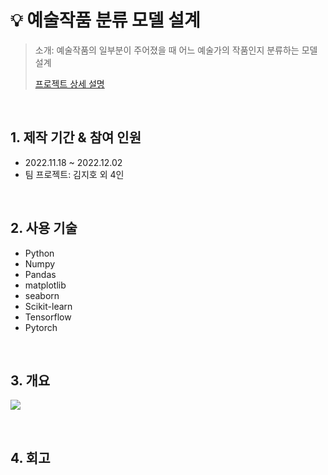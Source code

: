 # :bulb: 예술작품 분류 모델 설계
> 소개: 예술작품의 일부분이 주어졌을 때 어느 예술가의 작품인지 분류하는 모델 설계
>
> [프로젝트 상세 설명](https://github.com/jh00000/Project_Portfolio/blob/main/2nd_Project/2nd_Project_%EC%98%88%EC%88%A0%EC%9E%91%ED%92%88_%EB%B6%84%EB%A5%98.ipynb)

</br>

## 1. 제작 기간 & 참여 인원
- 2022.11.18 ~ 2022.12.02
- 팀 프로젝트: 김지호 외 4인

</br>

## 2. 사용 기술
- Python
- Numpy
- Pandas
- matplotlib
- seaborn
- Scikit-learn
- Tensorflow
- Pytorch

</br>

## 3. 개요
![](https://user-images.githubusercontent.com/111859093/219287737-91c31b3c-73c1-4ddc-b043-3057844e5582.JPG)

</br>

## 4. 회고
